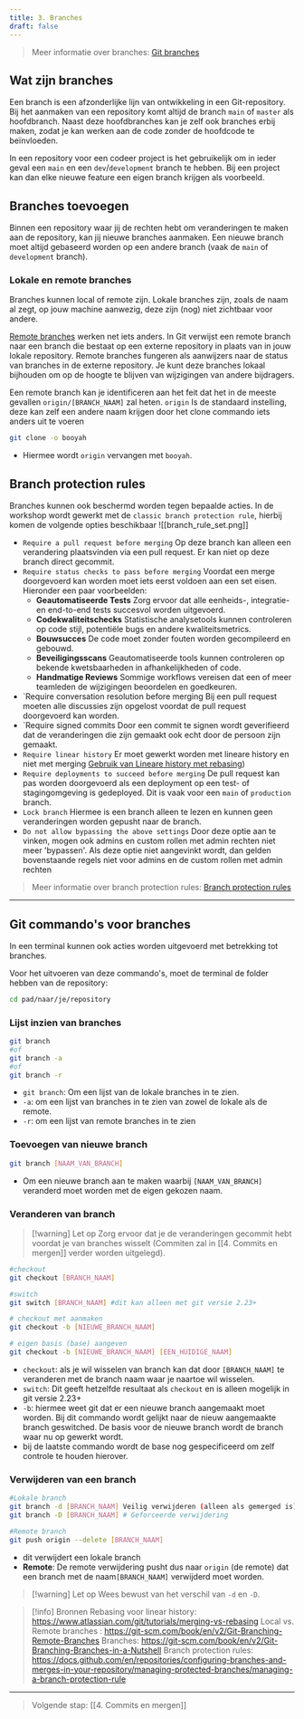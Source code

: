 ```yaml
---
title: 3. Branches
draft: false
---
```


> Meer informatie over branches: [Git branches](https://git-scm.com/book/en/v2/Git-Branching-Branches-in-a-Nutshell)
## Wat zijn branches
Een branch is een afzonderlijke lijn van ontwikkeling in een Git-repository. Bij het aanmaken van een repository komt altijd de branch `main` of `master` als hoofdbranch. Naast deze hoofdbranches kan je zelf ook branches erbij maken, zodat je kan werken aan de code zonder de hoofdcode te beïnvloeden.

In een repository voor een codeer project is het gebruikelijk om in ieder geval een `main` en een `dev`/`development` branch te hebben. Bij een project kan dan elke nieuwe feature een eigen branch krijgen als voorbeeld.

## Branches toevoegen
Binnen een repository waar jij de rechten hebt om veranderingen te maken aan de repository, kan jij nieuwe branches aanmaken. Een nieuwe branch moet altijd gebaseerd worden op een andere branch (vaak de `main` of `development` branch).

### Lokale en remote branches
Branches kunnen local of remote zijn. 
Lokale branches zijn, zoals de naam al zegt, op jouw machine aanwezig, deze zijn (nog) niet zichtbaar voor andere.

[Remote branches](https://git-scm.com/book/en/v2/Git-Branching-Remote-Branches) werken net iets anders. In Git verwijst een remote branch naar een branch die bestaat op een externe repository in plaats van in jouw lokale repository. Remote branches fungeren als aanwijzers naar de status van branches in de externe repository. Je kunt deze branches lokaal bijhouden om op de hoogte te blijven van wijzigingen van andere bijdragers.

Een remote branch kan je identificeren aan het feit dat het in de meeste gevallen `origin/[BRANCH_NAAM]` zal heten. `origin` Is de standaard instelling, deze kan zelf een andere naam krijgen door het clone commando iets anders uit te voeren
```bash
git clone -o booyah
```
- Hiermee wordt `origin` vervangen met `booyah`.


## Branch protection rules
Branches kunnen ook beschermd worden tegen bepaalde acties. In de workshop wordt gewerkt met de `classic branch protection rule`, hierbij komen de volgende opties beschikbaar
![[branch_rule_set.png]]

- `Require a pull request before merging`
	Op deze branch kan alleen een verandering plaatsvinden via een pull request. Er kan niet op deze branch direct gecommit.
- `Require status checks to pass before merging`
	Voordat een merge doorgevoerd kan worden moet iets eerst voldoen aan een set eisen. Hieronder een paar voorbeelden:
	- **Geautomatiseerde Tests**
		Zorg ervoor dat alle eenheids-, integratie- en end-to-end tests succesvol worden uitgevoerd.
	- **Codekwaliteitschecks**
		Statistische analysetools kunnen controleren op code stijl, potentiële bugs en andere kwaliteitsmetrics.
	- **Bouwsucces**
		De code moet zonder fouten worden gecompileerd en gebouwd.
	- **Beveiligingsscans**
		Geautomatiseerde tools kunnen controleren op bekende kwetsbaarheden in afhankelijkheden of code.
	- **Handmatige Reviews**
		Sommige workflows vereisen dat een of meer teamleden de wijzigingen beoordelen en goedkeuren.
- `Require conversation resolution before merging
	Bij een pull request moeten alle discussies zijn opgelost voordat de pull request doorgevoerd kan worden.
- `Require signed commits
	Door een commit te signen wordt geverifieerd dat de veranderingen die zijn gemaakt ook echt door de persoon zijn gemaakt.
- `Require linear history`
	 Er moet gewerkt worden met lineare history en niet met merging [Gebruik van Lineare history met rebasing](https://www.atlassian.com/git/tutorials/merging-vs-rebasing))
- `Require deployments to succeed before merging`
	De pull request kan pas worden doorgevoerd als een deployment op een test- of stagingomgeving is gedeployed. Dit is vaak voor een `main` of `production` branch.
- `Lock branch`
	Hiermee is een branch alleen te lezen en kunnen geen veranderingen worden gepusht naar de branch.
- `Do not allow bypassing the above settings`
	Door deze optie aan te vinken, mogen ook admins en custom rollen met admin rechten niet meer 'bypassen'. Als deze optie niet aangevinkt wordt, dan gelden bovenstaande regels niet voor admins en de custom rollen met admin rechten

> Meer informatie over branch protection rules: [Branch protection rules](https://docs.github.com/en/repositories/configuring-branches-and-merges-in-your-repository/managing-protected-branches/managing-a-branch-protection-rule)
---
## Git commando's voor branches

In een terminal kunnen ook acties worden uitgevoerd met betrekking tot branches.

Voor het uitvoeren van deze commando's, moet de terminal de folder hebben van de repository:
```bash
cd pad/naar/je/repository
```

### Lijst inzien van branches
```bash
git branch
#of
git branch -a
#of
git branch -r 
```
- `git branch`: Om een lijst van de lokale branches in te zien.
- `-a`: om een lijst van branches in te zien van zowel de lokale als de remote.
- `-r`: om een lijst van remote branches in te zien

### Toevoegen van nieuwe branch
``` bash
git branch [NAAM_VAN_BRANCH]
```
- Om een nieuwe branch aan te maken waarbij `[NAAM_VAN_BRANCH]` veranderd moet worden met de eigen gekozen naam.
### Veranderen van branch
> [!warning] Let op
> Zorg ervoor dat je de veranderingen gecommit hebt voordat je van branches wisselt (Commiten zal in [[4. Commits en mergen]] verder worden uitgelegd).

```bash
#checkout
git checkout [BRANCH_NAAM]

#switch
git switch [BRANCH_NAAM] #dit kan alleen met git versie 2.23+

# checkout met aanmaken
git checkout -b [NIEUWE_BRANCH_NAAM] 

# eigen basis (base) aangeven
git checkout -b [NIEUWE_BRANCH_NAAM] [EEN_HUIDIGE_NAAM]
```
- `checkout`: als je wil wisselen van branch kan dat door `[BRANCH_NAAM]` te veranderen met de branch naam waar je naartoe wil wisselen. 
- `switch`: Dit geeft hetzelfde resultaat als `checkout` en is alleen mogelijk in git versie 2.23+
-  `-b`: hiermee weet git dat er een nieuwe branch aangemaakt moet worden. Bij dit commando wordt gelijkt naar de nieuw aangemaakte branch geswitched. De basis voor de nieuwe branch wordt de branch waar nu op gewerkt wordt.
- bij de laatste commando wordt de base nog gespecificeerd om zelf controle te houden hierover.

### Verwijderen van een branch
```bash
#Lokale branch
git branch -d [BRANCH_NAAM] Veilig verwijderen (alleen als gemerged is)
git branch -D [BRANCH_NAAM] # Geforceerde verwijdering

#Remote branch
git push origin --delete [BRANCH_NAAM]
```
- dit verwijdert een lokale branch
- **Remote**: De remote verwijdering pusht dus naar `origin` (de remote) dat een branch met de naam`[BRANCH_NAAM]` verwijderd moet worden.
> [!warning] Let op
> Wees bewust van het verschil van `-d` en `-D`.



> [!info] Bronnen
> Rebasing voor linear history: https://www.atlassian.com/git/tutorials/merging-vs-rebasing
> Local vs. Remote branches : https://git-scm.com/book/en/v2/Git-Branching-Remote-Branches
> Branches: https://git-scm.com/book/en/v2/Git-Branching-Branches-in-a-Nutshell
> Branch protection rules: https://docs.github.com/en/repositories/configuring-branches-and-merges-in-your-repository/managing-protected-branches/managing-a-branch-protection-rule

---
> Volgende stap: [[4. Commits en mergen]]


